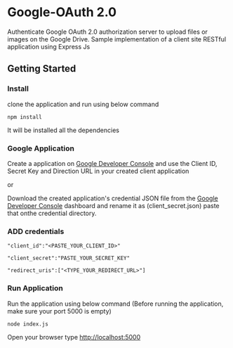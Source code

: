 # Google-OAuth 2.0
Authenticate Google OAuth 2.0 authorization server to upload files or images on the Google Drive. 
Sample implementation of a client site RESTful application using Express Js 

## Getting Started

### Install
clone the application and run using below command

`npm install`

It will be installed all the dependencies

### Google Application

Create a application on [Google Developer Console](https://console.developers.google.com/apis/dashboard?project=first-hearth-290803&pli=1) and use the Client ID, Secret Key and Direction URL in your created client application

or

Download the created application's credential JSON file from the [Google Developer Console](https://console.developers.google.com/apis/dashboard?project=first-hearth-290803&pli=1) dashboard and rename it as (client_secret.json) paste that onthe credential directory. 

### ADD credentials

`"client_id":"<PASTE_YOUR_CLIENT_ID>"`

`"client_secret":"PASTE_YOUR_SECRET_KEY"`

`"redirect_uris":["<TYPE_YOUR_REDIRECT_URL>"]`

### Run Application

Run the application using below command (Before running the application, make sure your port 5000 is empty)

`node index.js`

Open your browser type [http://localhost:5000](http://localhost:5000)
